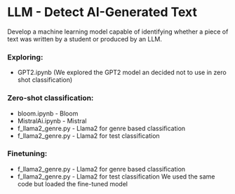 # LLM - Detect AI-Generated Text

Develop a machine learning model capable of identifying whether a piece of text was written by a student or produced by an LLM.

### Exploring:
- GPT2.ipynb (We explored the GPT2 model an decided not to use in zero shot classification)

### Zero-shot classification:
- bloom.ipynb - Bloom
- MistralAi.ipynb - Mistral
- f_llama2_genre.py - Llama2 for genre based classification
- f_llama2_genre.py - Llama2 for test classification

### Finetuning:
- f_llama2_genre.py - Llama2 for genre based classification
- f_llama2_genre.py - Llama2 for test classification
We used the same code but loaded the fine-tuned model




